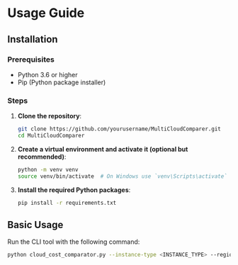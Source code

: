 # Usage Guide

## Installation

### Prerequisites

- Python 3.6 or higher
- Pip (Python package installer)

### Steps

1. **Clone the repository**:
    ```bash
    git clone https://github.com/yourusername/MultiCloudComparer.git
    cd MultiCloudComparer
    ```

2. **Create a virtual environment and activate it (optional but recommended)**:
    ```bash
    python -m venv venv
    source venv/bin/activate  # On Windows use `venv\Scripts\activate`
    ```

3. **Install the required Python packages**:
    ```bash
    pip install -r requirements.txt
    ```

## Basic Usage

Run the CLI tool with the following command:
```bash
python cloud_cost_comparator.py --instance-type <INSTANCE_TYPE> --region <REGION> --usage-hours <USAGE_HOURS>
```
